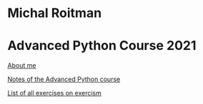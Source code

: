 # Michal Roitman
# Advanced Python Course 2021

[About me](https://michalroit.github.io/aboutMe)


[Notes of the Advanced Python course](/notes)

[List of all exercises on exercism](/exercism)
